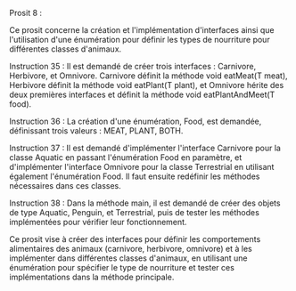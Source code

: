 Prosit 8 :

Ce prosit concerne la création et l'implémentation d'interfaces ainsi que l'utilisation d'une énumération pour définir les types de nourriture pour différentes classes d'animaux.

Instruction 35 : Il est demandé de créer trois interfaces : Carnivore<T>, Herbivore<T>, et Omnivore<T>. Carnivore<T> définit la méthode void eatMeat(T meat), Herbivore<T> définit la méthode void eatPlant(T plant), et Omnivore<T> hérite des deux premières interfaces et définit la méthode void eatPlantAndMeet(T food).

Instruction 36 : La création d'une énumération, Food, est demandée, définissant trois valeurs : MEAT, PLANT, BOTH.

Instruction 37 : Il est demandé d'implémenter l'interface Carnivore pour la classe Aquatic en passant l'énumération Food en paramètre, et d'implémenter l'interface Omnivore pour la classe Terrestrial en utilisant également l'énumération Food. Il faut ensuite redéfinir les méthodes nécessaires dans ces classes.

Instruction 38 : Dans la méthode main, il est demandé de créer des objets de type Aquatic, Penguin, et Terrestrial, puis de tester les méthodes implémentées pour vérifier leur fonctionnement.

Ce prosit vise à créer des interfaces pour définir les comportements alimentaires des animaux (carnivore, herbivore, omnivore) et à les implémenter dans différentes classes d'animaux, en utilisant une énumération pour spécifier le type de nourriture et tester ces implémentations dans la méthode principale.

